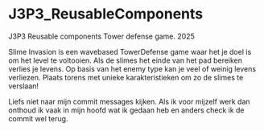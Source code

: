 # J3P3_ReusableComponents
 J3P3 Reusable components Tower defense game. 2025

Slime Invasion is een wavebased TowerDefense game waar het je doel is om het level te voltooien. 
Als de slimes het einde van het pad bereiken verlies je levens.
Op basis van het enemy type kan je veel of weinig levens verliezen.
Plaats torens met unieke karakteristieken om zo de slimes te verslaan!


Liefs niet naar mijn commit messages kijken. Als ik voor mijzelf werk dan onthoud ik vaak in mijn hoofd wat ik gedaan heb en anders check ik de commit wel terug.
